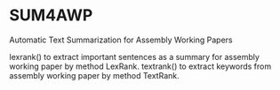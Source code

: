 # SUM4AWP
Automatic Text Summarization for Assembly Working Papers

lexrank() to extract important sentences as a summary for assembly working paper by method LexRank. 
textrank() to extract keywords from assembly working paper by method TextRank.
